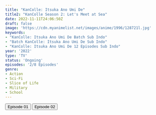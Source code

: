 ```yaml
---
title: "KanColle: Itsuka Ano Umi De"
title2: "KanColle Season 2: Let's Meet at Sea"
date: 2022-11-11T24:06:50Z
draft: false
image: 'https://cdn.myanimelist.net/images/anime/1996/128721l.jpg'
keywords:
- "KanColle: Itsuka Ano Umi De Batch Sub Indo"
- "Batch KanColle: Itsuka Ano Umi De Sub Indo"
- "KanColle: Itsuka Ano Umi De 12 Episodes Sub Indo"
year: '2022'
type: 'TV'
status: 'Ongoing'
episodes: '2/8 Episodes'
genre:
- Action
- Sci-Fi
- Slice of Life
- Military
- School
---
```


<div class="d-g gg-5 gtc-r ai-c">
<button onclick="window.open('?arc=BBJMsaelEZ_20221104/1/MP4/Kuramanime-KANCOLLE_S2-01-480p-Huntersekai','_blank')">Episode 01</button>
<button onclick="window.open('?arc=20221110_Kusagiri-asia-Kancolle-S2-02-480p-mp4/Kusagiri.asia_Kancolle.S2--02_480p','_blank')">Episode 02</button>
</div>